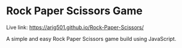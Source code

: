# Rock Paper Scissors Game

Live link: https://arig501.github.io/Rock-Paper-Scissors/

A simple and easy Rock Paper Scissors game build using JavaScript.
